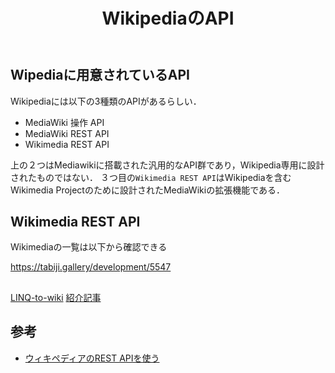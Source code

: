 ﻿---
title: WikipediaのAPI
category: Web
tags:
  - WebAPI
---

<!-- more -->

## Wipediaに用意されているAPI
Wikipediaには以下の3種類のAPIがあるらしい．
- MediaWiki 操作 API
- MediaWiki REST API
- Wikimedia REST API

上の２つはMediawikiに搭載された汎用的なAPI群であり，Wikipedia専用に設計されたものではない．
３つ目の`Wikimedia REST API`はWikipediaを含むWikimedia Projectのために設計されたMediaWikiの拡張機能である．

## Wikimedia REST API

Wikimediaの一覧は以下から確認できる

https://tabiji.gallery/development/5547

## 

[LINQ-to-wiki](https://github.com/svick/LINQ-to-Wiki)
[紹介記事](https://qiita.com/barnacle132/items/8802902ca8977d332882)


## 参考

- [ウィキペディアのREST APIを使う](https://tabiji.gallery/development/5547)


